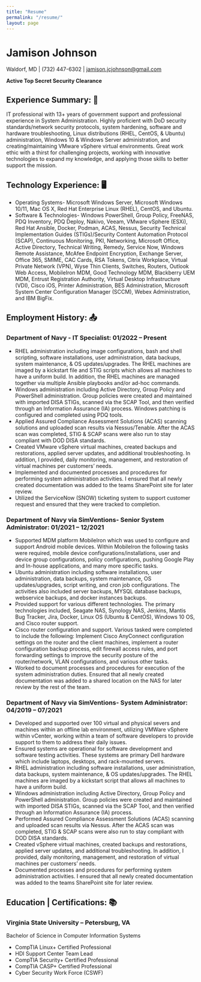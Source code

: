 ```yaml
---
title: "Resume"
permalink: "/resume/"
layout: page
---
```


# Jamison Johnson
Waldorf, MD | (732) 447-6302 | jamison.jcjohnson@gmail.com 

**Active Top Secret Security Clearance**




## Experience Summary: 📎

IT professional with 13+ years of government support and professional experience in System Administration. Highly proficient with DoD security standards/network security protocols, system hardening, software and hardware troubleshooting, Linux distributions (RHEL, CentOS, & Ubuntu) administration, Windows 10 & Windows Server administration, and creating/maintaining VMware vSphere virtual environments. Great work ethic with a thirst for challenging projects, working with innovative technologies to expand my knowledge, and applying those skills to better support the mission.

## Technology Experience: 🖥️

* Operating Systems- Microsoft Windows Server, Microsoft Windows 10/11, Mac OS X, Red Hat Enterprise Linux (RHEL), CentOS, and Ubuntu.
* Software & Technologies- Windows PowerShell, Group Policy, FreeNAS, PDQ Inventory, PDQ Deploy, Nakivo, Veeam, VMware vSphere (ESXi), Red Hat Ansible, Docker, Podman, ACAS, Nessus, Security Technical Implementation Guides (STIGs)/Security Content Automation Protocol (SCAP), Continuous Monitoring, PKI, Networking, Microsoft Office, Active Directory, Technical Writing, Remedy, Service Now, Windows Remote Assistance, McAfee Endpoint Encryption, Exchange Server, Office 365, SMIME, CAC Cards, RSA Tokens, Citrix Workplace, Virtual Private Network (VPN), Wyse Thin Clients, Switches, Routers, Outlook Web Access, MobileIron MDM, Good Technology MDM, Blackberry UEM MDM, Entrust Registration Authority, Virtual Desktop Infrastructure (VDI), Cisco iOS, Printer Administration, BES Administration, Microsoft System Center Configuration Manager (SCCM), Webex Administration, and IBM BigFix.

## Employment History: 📤

### Department of Navy - IT Specialist: 01/2022 – Present

* RHEL administration including image configurations, bash and shell scripting, software installations, user administration, data backups, system maintenance, & OS updates/upgrades. The RHEL machines are imaged by a kickstart file and STIG scripts which allows all machines to have a uniform build. In addition, the RHEL machines are managed together via multiple Ansible playbooks and/or ad-hoc commands.
* Windows administration including Active Directory, Group Policy and PowerShell administration. Group policies were created and maintained with imported DISA STIGs, scanned via the SCAP Tool, and then verified through an Information Assurance (IA) process. Windows patching is configured and completed using PDQ tools.
* Applied Assured Compliance Assessment Solutions (ACAS) scanning solutions and uploaded scan results via Nessus/Tenable. After the ACAS scan was completed, STIG & SCAP scans were also run to stay compliant with DOD DISA standards.
* Created VMware vSphere virtual machines, created backups and restorations, applied server updates, and additional troubleshooting. In addition, I provided, daily monitoring, management, and restoration of virtual machines per customers’ needs.
* Implemented and documented processes and procedures for performing system administration activities. I ensured that all newly created documentation was added to the teams SharePoint site for later review.
* Utilized the ServiceNow (SNOW) ticketing system to support customer request and ensured that they were tracked to completion.

### Department of Navy via SimVentions- Senior System Administrator: 01/2021 – 12/2021

* Supported MDM platform MobileIron which was used to configure and support Android mobile devices. Within MobileIron the following tasks were required, mobile device configurations/installations, user and device group configurations, policy configurations, pushing Google Play and In-house applications, and many more specific tasks.
* Ubuntu administration including software installations, user administration, data backups, system maintenance, OS updates/upgrades, script writing, and cron job configurations. The activities also included server backups, MYSQL database backups, webservice backups, and docker instances backups.
* Provided support for various different technologies. The primary technologies included, Seagate NAS, Synology NAS, Jenkins, Mantis Bug Tracker, Jira, Docker, Linux OS (Ubuntu & CentOS), Windows 10 OS, and Cisco router support.
* Cisco router configuration and support. Various tasked were completed to include the following: Implement Cisco AnyConnect configuration settings on the router and the client machines, implement a router configuration backup process, edit firewall access rules, and port forwarding settings to improve the security posture of the router/network, VLAN configurations, and various other tasks.
* Worked to document processes and procedures for execution of the system administration duties. Ensured that all newly created documentation was added to a shared location on the NAS for later review by the rest of the team.

### Department of Navy via SimVentions- System Administrator: 04/2019 – 07/2021

* Developed and supported over 100 virtual and physical severs and machines within an offline lab environment, utilizing VMWare vSphere within vCenter, working within a team of software developers to provide support to them to address their daily issues.
* Ensured systems are operational for software development and software testing activities. These systems are primary Dell hardware which include laptops, desktops, and rack-mounted servers.
* RHEL administration including software installations, user administration, data backups, system maintenance, & OS updates/upgrades. The RHEL machines are imaged by a kickstart script that allows all machines to have a uniform build.
* Windows administration including Active Directory, Group Policy and PowerShell administration. Group policies were created and maintained with imported DISA STIGs, scanned via the SCAP Tool, and then verified through an Information Assurance (IA) process.
* Performed Assured Compliance Assessment Solutions (ACAS) scanning and uploaded scan results via Nessus. After the ACAS scan was completed, STIG & SCAP scans were also run to stay compliant with DOD DISA standards.
* Created vSphere virtual machines, created backups and restorations, applied server updates, and additional troubleshooting. In addition, I provided, daily monitoring, management, and restoration of virtual machines per customers’ needs.
* Documented processes and procedures for performing system administration activities. I ensured that all newly created documentation was added to the teams SharePoint site for later review.



## Education | Certifications: 📚

### Virginia State University – Petersburg, VA

Bachelor of Science in Computer Information Systems

* CompTIA Linux+ Certified Professional
* HDI Support Center Team Lead
* CompTIA Security+ Certified Professional 
* CompTIA CASP+ Certified Professional
* Cyber Security Work Force (CSWF)

 


